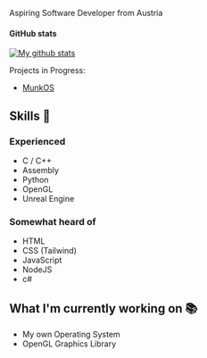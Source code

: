 Aspiring Software Developer from Austria

#### GitHub stats 
<a href="https://github.com/anuraghazra/github-readme-stats">
  <img align="center" src="https://github-readme-stats.vercel.app/api?username=Ruediga&show_icons=true&line_height=27&include_all_commits=true" alt="My github stats" />
</a>  

Projects in Progress:
* [MunkOS](https://github.com/Ruediga/MunkOS)


## Skills 📜

### Experienced

- C / C++
- Assembly
- Python
- OpenGL
- Unreal Engine

### Somewhat heard of

- HTML
- CSS (Tailwind)
- JavaScript
- NodeJS
- c#

## What I'm currently working on 📚

- My own Operating System
- OpenGL Graphics Library

</details>
